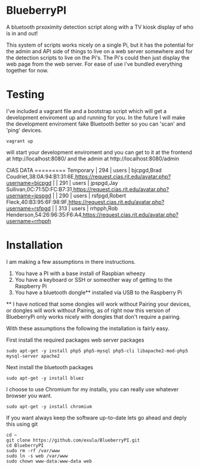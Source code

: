 BlueberryPI
==============

A bluetooth prxoximity detection script along with a TV kiosk display of who is in and out!

This system of scripts works nicely on a single Pi, but it has the potential for the admin and API side of things to live on a web server somewhere
and for the detection scripts to live on the Pi's. The Pi's could then just display the web page from the web server. For ease of use i've bundled everything together for now.


Testing
==============
I've included a vagrant file and a bootstrap script which will get a development enviroment up and running for you.
In the future I will make the development enviroment fake Bluetooth better so you can 'scan' and 'ping' devices.

    vagrant up

 will start your development enviroment and you can get to it at the frontend at http://localhost:8080/ and the admin at http://localhost:8080/admin 



 CIAS DATA
 ========= Temporary
| 294 | users              | bjcpgd,Brad Coudriet,38:0A:94:B1:31:6E,https://request.cias.rit.edu/avatar.php?username=bjcpgd |
| 291 | users              | jpspgd,Jay Sullivan,0C:71:5D:FC:B7:31,https://request.cias.rit.edu/avatar.php?username=jpspgd  |
| 290 | users              | rsfpgd,Robert Fleck,40:B3:95:6F:98:9F,https://request.cias.rit.edu/avatar.php?username=rsfpgd  |
| 313 | users              | rrhpph,Rob Henderson,54:26:96:35:F6:A4,https://request.cias.rit.edu/avatar.php?username=rrhpph 


Installation
=============

I am making a few assumptions in there instructions.

1. You have a PI with a base install of Raspbian wheezy
2. You have a keyboard or SSH or someother way of getting to the Raspberry Pi
3. You have a bluetooth dongle** installed via USB to the Raspberry Pi

** I have noticed that some dongles will work without Pairing your devices, or dongles will work without Pairing, as of right now this version of BlueberryPi only works nicely with dongles that don't require a pairing.

With these assumptions the following the installation is fairly easy.

First install the required packages web server packages

    sudo apt-get -y install php5 php5-mysql php5-cli libapache2-mod-php5 mysql-server apache2 

Next install the bluetooth packages

	sudo apt-get -y install bluez

I choose to use Chromium for my installs, you can really use whatever browser you want.

	sudo apt-get -y install chromium

If you want always keep the software up-to-date lets go ahead and deply this using git

	cd ~
	git clone https://github.com/exula/BlueberryPI.git
	cd BlueberryPI
	sudo rm -rf /var/www
	sudo ln -s web /var/www
	sudo chown www-data:www-data web